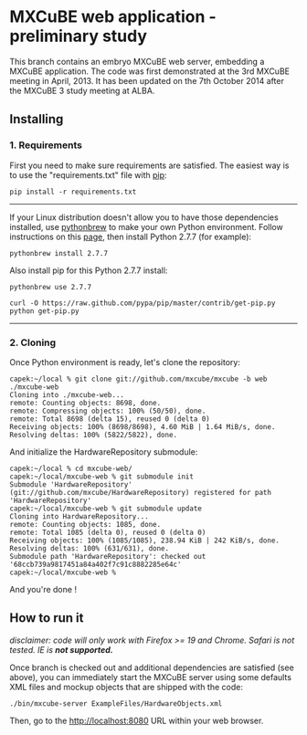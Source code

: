 # MXCuBE web application - preliminary study

This branch contains an embryo MXCuBE web server, embedding
a MXCuBE application. The code was first demonstrated at the
3rd MXCuBE meeting in April, 2013. It has been updated on
the 7th October 2014 after the MXCuBE 3 study meeting at
ALBA.

## Installing

### 1. Requirements

First you need to make sure requirements are satisfied.
The easiest way is to use the "requirements.txt" file with
[pip](https://pip.readthedocs.org/en/latest/):

    pip install -r requirements.txt

---

If your Linux distribution doesn't allow you to have those
dependencies installed, use [pythonbrew](https://github.com/utahta/pythonbrew) to make your own
Python environment. Follow instructions on this [page](https://pypi.python.org/pypi/pythonbrew/),
then install Python 2.7.7 (for example):

    pythonbrew install 2.7.7
    
Also install pip for this Python 2.7.7 install:
 
    pythonbrew use 2.7.7
    
    curl -O https://raw.github.com/pypa/pip/master/contrib/get-pip.py
    python get-pip.py

---    

### 2. Cloning

Once Python environment is ready, let's clone the repository:
    
    capek:~/local % git clone git://github.com/mxcube/mxcube -b web ./mxcube-web
    Cloning into ./mxcube-web...
    remote: Counting objects: 8698, done.
    remote: Compressing objects: 100% (50/50), done.
    remote: Total 8698 (delta 15), reused 0 (delta 0)
    Receiving objects: 100% (8698/8698), 4.60 MiB | 1.64 MiB/s, done.
    Resolving deltas: 100% (5822/5822), done.
    
And initialize the HardwareRepository submodule:
    
    capek:~/local % cd mxcube-web/
    capek:~/local/mxcube-web % git submodule init
    Submodule 'HardwareRepository' (git://github.com/mxcube/HardwareRepository) registered for path 'HardwareRepository'
    capek:~/local/mxcube-web % git submodule update
    Cloning into HardwareRepository...
    remote: Counting objects: 1085, done.
    remote: Total 1085 (delta 0), reused 0 (delta 0)
    Receiving objects: 100% (1085/1085), 238.94 KiB | 242 KiB/s, done.
    Resolving deltas: 100% (631/631), done.
    Submodule path 'HardwareRepository': checked out '68ccb739a9817451a84a402f7c91c8882285e64c'
    capek:~/local/mxcube-web %

And you're done !

## How to run it

*disclaimer: code will only work with Firefox >= 19 and Chrome. Safari is not tested. IE is **not supported.***

Once branch is checked out and additional dependencies are satisfied (see above), you can
immediately start the MXCuBE server using some defaults XML files and mockup objects that
are shipped with the code:

    ./bin/mxcube-server ExampleFiles/HardwareObjects.xml
    
Then, go to the [http://localhost:8080](http://localhost:8080) URL within your web browser.

